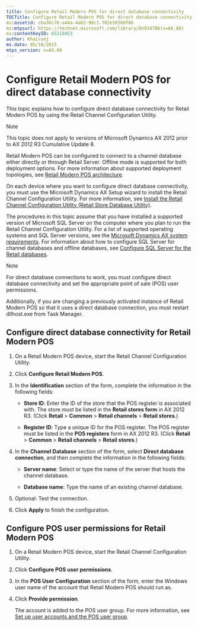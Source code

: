 ```yaml
---
title: Configure Retail Modern POS for direct database connectivity
TOCTitle: Configure Retail Modern POS for direct database connectivity
ms:assetid: cba36c76-a44a-4a62-90c1-702e5930df86
ms:mtpsurl: https://technet.microsoft.com/library/Dn934706(v=AX.60)
ms:contentKeyID: 65218453
author: Khairunj
ms.date: 05/18/2015
mtps_version: v=AX.60
---
```


# Configure Retail Modern POS for direct database connectivity 


This topic explains how to configure direct database connectivity for Retail Modern POS by using the Retail Channel Configuration Utility.


> [!NOTE]
> <P>This topic does not apply to versions of Microsoft Dynamics AX 2012 prior to AX 2012 R3 Cumulative Update 8.</P>



Retail Modern POS can be configured to connect to a channel database either directly or through Retail Server. Offline mode is supported for both deployment options. For more information about supported deployment topologies, see [Retail Modern POS architecture](retail-modern-pos-architecture.md).

On each device where you want to configure direct database connectivity, you must use the Microsoft Dynamics AX Setup wizard to install the Retail Channel Configuration Utility. For more information, see [Install the Retail Channel Configuration Utility (Retail Store Database Utility)](install-the-retail-channel-configuration-utility-retail-store-database-utility.md).

The procedures in this topic assume that you have installed a supported version of Microsoft SQL Server on the computer where you plan to run the Retail Channel Configuration Utility. For a list of supported operating systems and SQL Server versions, see the [Microsoft Dynamics AX system requirements](http://go.microsoft.com/fwlink/?linkid=165377). For information about how to configure SQL Server for channel databases and offline databases, see [Configure SQL Server for the Retail databases](configure-sql-server-for-the-retail-databases.md).


> [!NOTE]
> <P>For direct database connections to work, you must configure direct database connectivity and set the appropriate point of sale (POS) user permissions.</P>
> <P>Additionally, if you are changing a previously activated instance of Retail Modern POS so that it uses a direct database connection, you must restart dllhost.exe from Task Manager.</P>



## Configure direct database connectivity for Retail Modern POS

1.  On a Retail Modern POS device, start the Retail Channel Configuration Utility.

2.  Click **Configure Retail Modern POS**.

3.  In the **Identification** section of the form, complete the information in the following fields:
    
      - **Store ID**: Enter the ID of the store that the POS register is associated with. The store must be listed in the **Retail stores form** in AX 2012 R3. (Click **Retail** \> **Common** \> **Retail channels** \> **Retail stores**.)
    
      - **Register ID**: Type a unique ID for the POS register. The POS register must be listed in the **POS registers** form in AX 2012 R3. (Click **Retail** \> **Common** \> **Retail channels** \> **Retail stores**.)

4.  In the **Channel Database** section of the form, select **Direct database connection**, and then complete the information in the following fields:
    
      - **Server name**: Select or type the name of the server that hosts the channel database.
    
      - **Database name**: Type the name of an existing channel database.

5.  Optional: Test the connection.

6.  Click **Apply** to finish the configuration.

## Configure POS user permissions for Retail Modern POS

1.  On a Retail Modern POS device, start the Retail Channel Configuration Utility.

2.  Click **Configure POS user permissions**.

3.  In the **POS User Configuration** section of the form, enter the Windows user name of the account that Retail Modern POS should run as.

4.  Click **Provide permission**.
    
    The account is added to the POS user group. For more information, see [Set up user accounts and the POS user group](set-up-user-accounts-and-the-pos-user-group.md).

  


